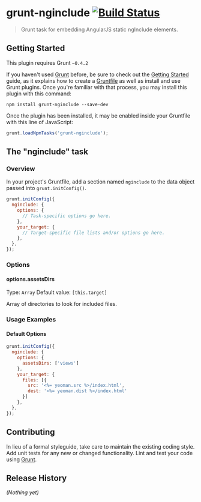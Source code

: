 # grunt-nginclude [![Build Status](https://secure.travis-ci.org/mgcrea/grunt-nginclude.png?branch=master)](http://travis-ci.org/#!/mgcrea/grunt-nginclude)

> Grunt task for embedding AngularJS static ngInclude elements.

## Getting Started
This plugin requires Grunt `~0.4.2`

If you haven't used [Grunt](http://gruntjs.com/) before, be sure to check out the [Getting Started](http://gruntjs.com/getting-started) guide, as it explains how to create a [Gruntfile](http://gruntjs.com/sample-gruntfile) as well as install and use Grunt plugins. Once you're familiar with that process, you may install this plugin with this command:

```shell
npm install grunt-nginclude --save-dev
```

Once the plugin has been installed, it may be enabled inside your Gruntfile with this line of JavaScript:

```js
grunt.loadNpmTasks('grunt-nginclude');
```

## The "nginclude" task

### Overview
In your project's Gruntfile, add a section named `nginclude` to the data object passed into `grunt.initConfig()`.

```js
grunt.initConfig({
  nginclude: {
    options: {
      // Task-specific options go here.
    },
    your_target: {
      // Target-specific file lists and/or options go here.
    },
  },
});
```

### Options

#### options.assetsDirs
Type: `Array`
Default value: `[this.target]`

Array of directories to look for included files.

### Usage Examples

#### Default Options

```js
grunt.initConfig({
  nginclude: {
    options: {
      assetsDirs: ['views']
    },
    your_target: {
      files: [{
        src: '<%= yeoman.src %>/index.html',
        dest: '<%= yeoman.dist %>/index.html'
      }]
    },
  },
});
```

## Contributing
In lieu of a formal styleguide, take care to maintain the existing coding style. Add unit tests for any new or changed functionality. Lint and test your code using [Grunt](http://gruntjs.com/).

## Release History
_(Nothing yet)_

